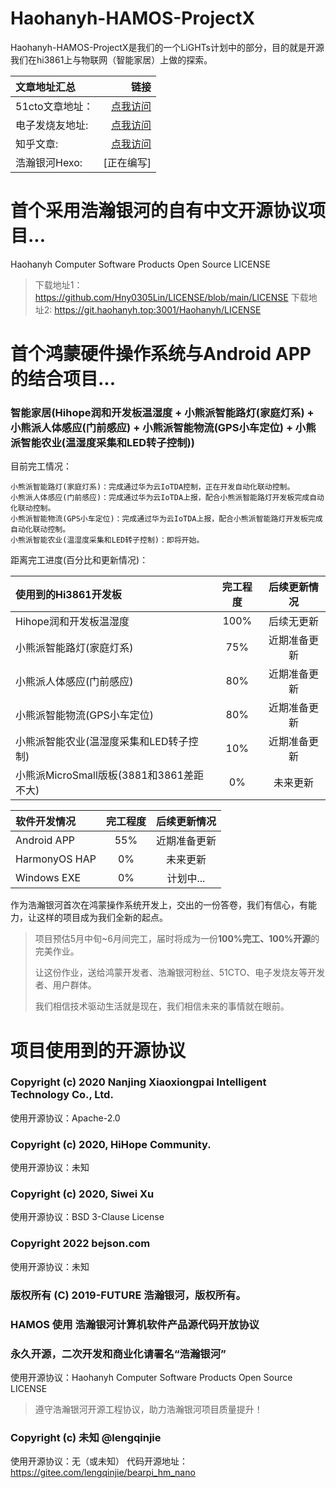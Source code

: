 # Haohanyh-HAMOS-ProjectX
Haohanyh-HAMOS-ProjectX是我们的一个LiGHTs计划中的部分，目的就是开源我们在hi3861上与物联网（智能家居）上做的探索。

| 文章地址汇总 | 链接 |
|:----|----:|
|51cto文章地址：|[点我访问](https://ost.51cto.com/posts/12170)|
|电子发烧友地址:|[点我访问](https://bbs.elecfans.com/jishu_2277832_1_1.html)|
|知乎文章:|[点我访问](https://zhuanlan.zhihu.com/p/510892259)|
|浩瀚银河Hexo:|[正在编写]|

# 首个采用浩瀚银河的自有中文开源协议项目...

Haohanyh Computer Software Products Open Source LICENSE

> 下载地址1：https://github.com/Hny0305Lin/LICENSE/blob/main/LICENSE
> 下载地址2: https://git.haohanyh.top:3001/Haohanyh/LICENSE

# 首个鸿蒙硬件操作系统与Android APP的结合项目...

### 智能家居(Hihope润和开发板温湿度 + 小熊派智能路灯(家庭灯系) + 小熊派人体感应(门前感应) + 小熊派智能物流(GPS小车定位) + 小熊派智能农业(温湿度采集和LED转子控制))

目前完工情况：

```
小熊派智能路灯(家庭灯系)：完成通过华为云IoTDA控制，正在开发自动化联动控制。
小熊派人体感应(门前感应)：完成通过华为云IoTDA上报，配合小熊派智能路灯开发板完成自动化联动控制。
小熊派智能物流(GPS小车定位)：完成通过华为云IoTDA上报，配合小熊派智能路灯开发板完成自动化联动控制。
小熊派智能农业(温湿度采集和LED转子控制)：即将开始。
```

距离完工进度(百分比和更新情况)：

|  使用到的Hi3861开发板   | 完工程度  | 后续更新情况 |
|:----|:----:|:----:|
| Hihope润和开发板温湿度  | 100%  | 后续无更新 |
| 小熊派智能路灯(家庭灯系)  | 75% | 近期准备更新 |
| 小熊派人体感应(门前感应)  | 80% | 近期准备更新 |
| 小熊派智能物流(GPS小车定位)  | 80% | 近期准备更新 |
| 小熊派智能农业(温湿度采集和LED转子控制) | 10% | 近期准备更新 |
| 小熊派MicroSmall版板(3881和3861差距不大) | 0% | 未来更新 |

| 软件开发情况 | 完工程度 | 后续更新情况 |
|:----|:----:|:----:|
| Android APP | 55% | 近期准备更新 |
| HarmonyOS HAP | 0% | 未来更新 |
| Windows EXE | 0% | 计划中... |

作为浩瀚银河首次在鸿蒙操作系统开发上，交出的一份答卷，我们有信心，有能力，让这样的项目成为我们全新的起点。

> 项目预估5月中旬~6月间完工，届时将成为一份**100%完工、100%开源**的完美作业。
> 
> 让这份作业，送给鸿蒙开发者、浩瀚银河粉丝、51CTO、电子发烧友等开发者、用户群体。
>
> 我们相信技术驱动生活就是现在，我们相信未来的事情就在眼前。

# 项目使用到的开源协议

### Copyright (c) 2020 Nanjing Xiaoxiongpai Intelligent Technology Co., Ltd.
使用开源协议：Apache-2.0

### Copyright (c) 2020, HiHope Community.
使用开源协议：未知

### Copyright (c) 2020, Siwei Xu
使用开源协议：BSD 3-Clause License

### Copyright 2022 bejson.com
使用开源协议：未知

### 版权所有 (C) 2019-FUTURE 浩瀚银河，版权所有。
### HAMOS 使用 浩瀚银河计算机软件产品源代码开放协议
### 永久开源，二次开发和商业化请署名“浩瀚银河”
使用开源协议：Haohanyh Computer Software Products Open Source LICENSE

> 遵守浩瀚银河开源工程协议，助力浩瀚银河项目质量提升！

### Copyright (c) 未知 @lengqinjie
使用开源协议：无（或未知）
代码开源地址：https://gitee.com/lengqinjie/bearpi_hm_nano
